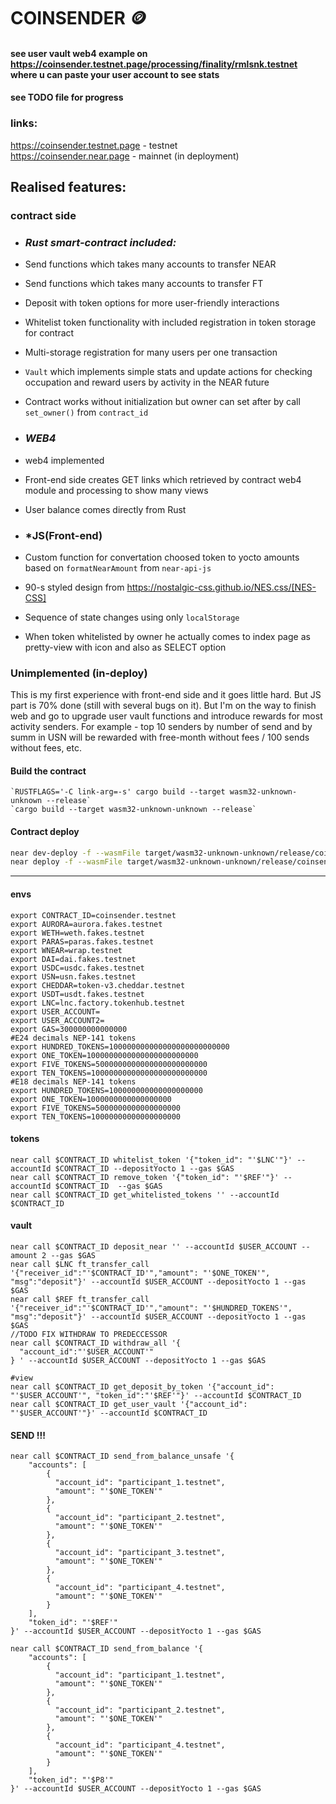 # COINSENDER 🪙 
#### see user vault web4 example on https://coinsender.testnet.page/processing/finality/rmlsnk.testnet where u can paste your user account to see stats
#### see TODO file for progress
### links:
https://coinsender.testnet.page - testnet  
https://coinsender.near.page - mainnet (in deployment)

## Realised features:
### contract side
- ### *Rust smart-contract included:*
- Send functions which takes many accounts to transfer NEAR
- Send functions which takes many accounts to transfer FT
- Deposit with token options for more user-friendly interactions
- Whitelist token functionality with included registration in token storage for contract
- Multi-storage registration for many users per one transaction
- ```Vault``` which implements simple stats and update actions for checking occupation and reward users by activity in the NEAR future
- Contract works without initialization but owner can set after by call ```set_owner()``` from ```contract_id```

- ### *WEB4*
- web4 implemented
- Front-end side creates GET links which retrieved by contract web4 module and processing to show many views
- User balance comes directly from Rust

- ### *JS(Front-end)
- Custom function for convertation choosed token to yocto amounts based on ```formatNearAmount``` from ```near-api-js```
- 90-s styled design from https://nostalgic-css.github.io/NES.css/[NES-CSS]
- Sequence of state changes using only ```localStorage```
- When token whitelisted by owner he actually comes to index page as pretty-view with icon and also as SELECT option


### Unimplemented (in-deploy)
This is my first experience with front-end side and it goes little hard. But JS part is 70% done (still with several bugs on it).
But I'm on the way to finish web and go to upgrade user vault functions and introduce rewards for most activity senders.  For example - top 10 senders by number of send and by summ in USN will be rewarded with free-month without fees / 100 sends without fees, etc.


#### Build the contract

    `RUSTFLAGS='-C link-arg=-s' cargo build --target wasm32-unknown-unknown --release`
    `cargo build --target wasm32-unknown-unknown --release`

#### Contract deploy

```bash
near dev-deploy -f --wasmFile target/wasm32-unknown-unknown/release/coinsender.wasm
near deploy -f --wasmFile target/wasm32-unknown-unknown/release/coinsender.wasm --accountId coinsender.testnet
```
----------------------------------------------------------------------------------------------------------------
#### envs

```shell
export CONTRACT_ID=coinsender.testnet
export AURORA=aurora.fakes.testnet
export WETH=weth.fakes.testnet
export PARAS=paras.fakes.testnet
export WNEAR=wrap.testnet
export DAI=dai.fakes.testnet
export USDC=usdc.fakes.testnet
export USN=usn.fakes.testnet
export CHEDDAR=token-v3.cheddar.testnet
export USDT=usdt.fakes.testnet
export LNC=lnc.factory.tokenhub.testnet
export USER_ACCOUNT=
export USER_ACCOUNT2=
export GAS=300000000000000
#E24 decimals NEP-141 tokens
export HUNDRED_TOKENS=100000000000000000000000000
export ONE_TOKEN=1000000000000000000000000
export FIVE_TOKENS=5000000000000000000000000
export TEN_TOKENS=10000000000000000000000000
#E18 decimals NEP-141 tokens
export HUNDRED_TOKENS=100000000000000000000
export ONE_TOKEN=1000000000000000000
export FIVE_TOKENS=5000000000000000000
export TEN_TOKENS=10000000000000000000
```

#### tokens
```shell
near call $CONTRACT_ID whitelist_token '{"token_id": "'$LNC'"}' --accountId $CONTRACT_ID --depositYocto 1 --gas $GAS
near call $CONTRACT_ID remove_token '{"token_id": "'$REF'"}' --accountId $CONTRACT_ID  --gas $GAS
near call $CONTRACT_ID get_whitelisted_tokens '' --accountId $CONTRACT_ID
```
#### vault
```shell
near call $CONTRACT_ID deposit_near '' --accountId $USER_ACCOUNT --amount 2 --gas $GAS
near call $LNC ft_transfer_call '{"receiver_id":"'$CONTRACT_ID'","amount": "'$ONE_TOKEN'", "msg":"deposit"}' --accountId $USER_ACCOUNT --depositYocto 1 --gas $GAS
near call $REF ft_transfer_call '{"receiver_id":"'$CONTRACT_ID'","amount": "'$HUNDRED_TOKENS'", "msg":"deposit"}' --accountId $USER_ACCOUNT --depositYocto 1 --gas $GAS
//TODO FIX WITHDRAW TO PREDECCESSOR
near call $CONTRACT_ID withdraw_all '{
  "account_id":"'$USER_ACCOUNT'"
} ' --accountId $USER_ACCOUNT --depositYocto 1 --gas $GAS

#view
near call $CONTRACT_ID get_deposit_by_token '{"account_id": "'$USER_ACCOUNT'", "token_id":"'$REF'"}' --accountId $CONTRACT_ID
near call $CONTRACT_ID get_user_vault '{"account_id": "'$USER_ACCOUNT'"}' --accountId $CONTRACT_ID
```
#### SEND !!!
```shell
near call $CONTRACT_ID send_from_balance_unsafe '{
    "accounts": [
        {
          "account_id": "participant_1.testnet",
          "amount": "'$ONE_TOKEN'"
        },
        {
          "account_id": "participant_2.testnet",
          "amount": "'$ONE_TOKEN'"
        },
        {
          "account_id": "participant_3.testnet",
          "amount": "'$ONE_TOKEN'"
        },
        {
          "account_id": "participant_4.testnet",
          "amount": "'$ONE_TOKEN'"
        }
    ],
    "token_id": "'$REF'"
}' --accountId $USER_ACCOUNT --depositYocto 1 --gas $GAS

near call $CONTRACT_ID send_from_balance '{
    "accounts": [
        {
          "account_id": "participant_1.testnet",
          "amount": "'$ONE_TOKEN'"
        },
        {
          "account_id": "participant_2.testnet",
          "amount": "'$ONE_TOKEN'"
        },
        {
          "account_id": "participant_4.testnet",
          "amount": "'$ONE_TOKEN'"
        }
    ],
    "token_id": "'$P8'"
}' --accountId $USER_ACCOUNT --depositYocto 1 --gas $GAS

```

